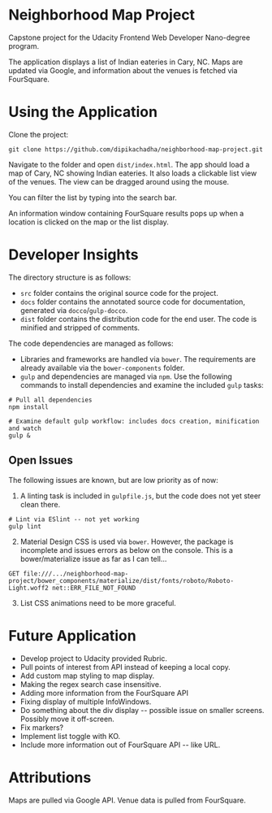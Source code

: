 # Neighborhood Map Project
Capstone project for the Udacity Frontend Web Developer Nano-degree program.

The application displays a list of Indian eateries in Cary, NC. Maps are updated via Google, and information about the venues is fetched via FourSquare.

# Using the Application
Clone the project:
```
git clone https://github.com/dipikachadha/neighborhood-map-project.git
```

Navigate to the folder and open `dist/index.html`. The app should load a map of Cary, NC showing Indian eateries. It also loads a clickable list view of the venues. The view can be dragged around using the mouse.

You can filter the list by typing into the search bar.

An information window containing FourSquare results pops up when a location is clicked on the map or the list display.

# Developer Insights
The directory structure is as follows:
- `src` folder contains the original source code for the project.
- `docs` folder contains the annotated source code for documentation, generated via `docco`/`gulp-docco`.
- `dist` folder contains the distribution code for the end user. The code is minified and stripped of comments.

The code dependencies are managed as follows:
- Libraries and frameworks are handled via `bower`. The requirements are already available via the `bower-components` folder.
- `gulp` and dependencies are managed via `npm`. Use the following commands to install dependencies and examine the included `gulp` tasks:
```
# Pull all dependencies
npm install

# Examine default gulp workflow: includes docs creation, minification and watch
gulp &
```

## Open Issues
The following issues are known, but are low priority as of now:
1. A linting task is included in `gulpfile.js`, but the code does not yet steer clean there.

```
# Lint via ESlint -- not yet working
gulp lint
```
2. Material Design CSS is used via `bower`. However, the package is incomplete and issues errors as below on the console. This is a bower/materialize issue as far as I can tell...
```
GET file:///.../neighborhood-map-project/bower_components/materialize/dist/fonts/roboto/Roboto-Light.woff2 net::ERR_FILE_NOT_FOUND
```
3. List CSS animations need to be more graceful.

# Future Application
- Develop project to Udacity provided Rubric.
- Pull points of interest from API instead of keeping a local copy.
- Add custom map styling to map display.
- Making the regex search case insensitive.
- Adding more information from the FourSquare API
- Fixing display of multiple InfoWindows.
- Do something about the div display -- possible issue on smaller screens. Possibly move it off-screen.
- Fix markers?
- Implement list toggle with KO.
- Include more information out of FourSquare API -- like URL.

# Attributions
Maps are pulled via Google API. Venue data is pulled from FourSquare.
